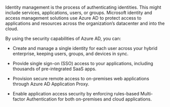 Identity management is the process of authenticating identities. This might include services, applications, users, or groups. Microsoft identity and access management solutions use Azure AD to protect access to applications and resources across the organization’s datacenter and into the cloud. 

By using the security capabilities of Azure AD, you can:

* Create and manage a single identity for each user across your hybrid enterprise, keeping users, groups, and devices in sync.

* Provide single sign-on (SSO) access to your applications, including thousands of pre-integrated SaaS apps.

* Provision secure remote access to on-premises web applications through Azure AD Application Proxy.

* Enable application access security by enforcing rules-based Multi-factor Authentication for both on-premises and cloud applications.

